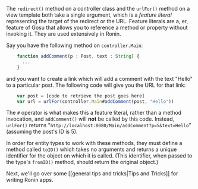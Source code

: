 The `redirect()` method on a controller class and the `urlFor()` method on a
view template both take a single argument, which is a _feature literal_
representing the target of the redirect or the URL. Feature literals are a,
er, feature of Gosu that allows you to reference a method or property without
invoking it. They are used extensively in Ronin.

Say you have the following method on `controller.Main`:

```js
    function addComment(p : Post, text : String) {
      ...
    }
```

and you want to create a link which will add a comment with the text "Hello"
to a particular post. The following code will give you the URL for that link:

```js
    var post = [code to retrieve the post goes here]
    var url = urlFor(controller.Main#addComment(post, "Hello"))
```

The `#` operator is what makes this a feature literal, rather than a method
invocation, and `addComment()` will **not** be called by this code. Instead,
`urlFor()` returns "`http://localhost:8080/Main/addComment?p=5&text=Hello`"
(assuming the post's ID is 5).

In order for entity types to work with these methods, they must define a
method called `toID()` which takes no arguments and returns a unique
identifier for the object on which it is called. (This identifier, when passed
to the type's `fromID()` method, should return the original object.)

Next, we'll go over some [[general tips and tricks|Tips and Tricks]] for writing Ronin apps.
